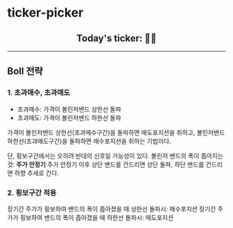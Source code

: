 # ticker-picker

## <center>Today's ticker: 👀🎉

---

## Boll 전략
### 1. 초과매수, 초과매도
- 초과매수: 가격이 볼린저밴드 상한선 돌파
- 초과매도: 가격이 볼린저밴드 하한선 돌파

가격이 볼린저밴드 상한선(초과매수구간)을 돌파하면 매도포지션을 취하고,
볼린저밴드 하한선(초과매도구간)을 돌파하면 매수포지션을 취하는 기법이다.

단, 횡보구간에서는 오히려 반대의 신호일 가능성이 있다.
볼린저 밴드의 폭이 좁아지는 것: **주가 안정기**
주가 안정기 이후 상단 밴드를 건드리면 상단 돌파, 하단 밴드를 건드리면 하향 추세로 간다.

### 2. 횡보구간 적용
장기간 주가가 횡보하여 밴드의 폭이 좁아졌을 때 상한선 돌파시: 매수포지션
장기간 주가가 횡보하여 밴드의 폭이 좁아졌을 때 하한선 돌파시: 매도포지션
